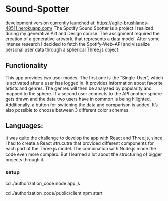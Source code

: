 # Sound-Spotter
development version currently launched at: https://agile-brushlands-48511.herokuapp.com/
The Spotify Sound Spotter is a project I realized during my generative Art and Design course. The assignment required the creation of a generative artwork, that represents a data model. After some intense research I decided to fetch the Spotify-Web-API and visualize personal user data through a spherical Three.js object. 

## Functionality 
This app provides two user modes. The first one is the “Single-User”, which is activated after a user has logged in. It provides information about favorite artists and genres. The genres will then be analyzed by popularity and mapped to the sphere. If a second user connects to the API another sphere gets drawn and the data two users have in common is being hilighted. Additionally, a button for switching the data and comparison is added. It’s also possible to choose between 3 different color schemes. 

## Languages: 
It was quite the challenge to develop the app with React and Three.js, since I had to create a React strucutre that provided different components for each part of the Three.js model. The combination with Node.js made the code even more complex. But I learned a lot about the structuring of bigger projects through it.

### setup

cd ./authorization_code 
node app.js

cd ./authorization_code/public/client
npm start

